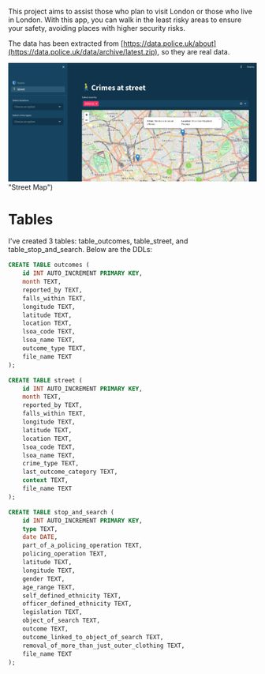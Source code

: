 This project aims to assist those who plan to visit London or those who live in London. With this app, you can walk in the least risky areas to ensure your safety, avoiding places with higher security risks.

The data has been extracted from [https://data.police.uk/about](https://data.police.uk/data/archive/latest.zip), so they are real data.

![Page Street](page_street.png) "Street Map")


# Tables

I've created 3 tables: table_outcomes, table_street, and table_stop_and_search. Below are the DDLs:

```sql
CREATE TABLE outcomes (
    id INT AUTO_INCREMENT PRIMARY KEY,
    month TEXT,
    reported_by TEXT,
    falls_within TEXT,
    longitude TEXT,
    latitude TEXT,
    location TEXT,
    lsoa_code TEXT,
    lsoa_name TEXT,
    outcome_type TEXT,
    file_name TEXT
);
```

```sql
CREATE TABLE street (
    id INT AUTO_INCREMENT PRIMARY KEY,
    month TEXT,
    reported_by TEXT,
    falls_within TEXT,
    longitude TEXT,
    latitude TEXT,
    location TEXT,
    lsoa_code TEXT,
    lsoa_name TEXT,
    crime_type TEXT,
    last_outcome_category TEXT,
    context TEXT,
    file_name TEXT
);
```

```sql
CREATE TABLE stop_and_search (
    id INT AUTO_INCREMENT PRIMARY KEY,
    type TEXT,
    date DATE,
    part_of_a_policing_operation TEXT,
    policing_operation TEXT,
    latitude TEXT,
    longitude TEXT,
    gender TEXT,
    age_range TEXT,
    self_defined_ethnicity TEXT,
    officer_defined_ethnicity TEXT,
    legislation TEXT,
    object_of_search TEXT,
    outcome TEXT,
    outcome_linked_to_object_of_search TEXT,
    removal_of_more_than_just_outer_clothing TEXT,
    file_name TEXT
);
```

